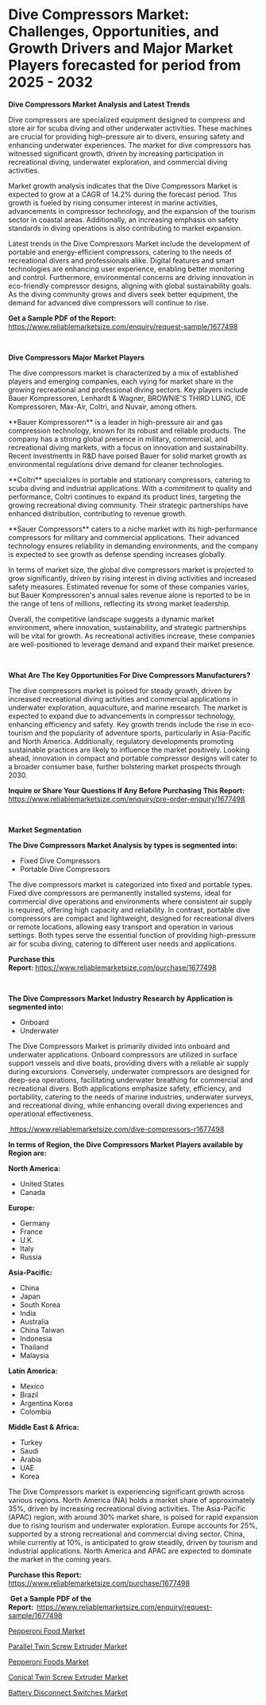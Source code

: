 <p><h1>Dive Compressors Market: Challenges, Opportunities, and Growth Drivers and Major Market Players forecasted for period from 2025 - 2032</h1></p><p><strong>Dive Compressors Market Analysis and Latest Trends</strong></p>
<p><p>Dive compressors are specialized equipment designed to compress and store air for scuba diving and other underwater activities. These machines are crucial for providing high-pressure air to divers, ensuring safety and enhancing underwater experiences. The market for dive compressors has witnessed significant growth, driven by increasing participation in recreational diving, underwater exploration, and commercial diving activities.</p><p>Market growth analysis indicates that the Dive Compressors Market is expected to grow at a CAGR of 14.2% during the forecast period. This growth is fueled by rising consumer interest in marine activities, advancements in compressor technology, and the expansion of the tourism sector in coastal areas. Additionally, an increasing emphasis on safety standards in diving operations is also contributing to market expansion.</p><p>Latest trends in the Dive Compressors Market include the development of portable and energy-efficient compressors, catering to the needs of recreational divers and professionals alike. Digital features and smart technologies are enhancing user experience, enabling better monitoring and control. Furthermore, environmental concerns are driving innovation in eco-friendly compressor designs, aligning with global sustainability goals. As the diving community grows and divers seek better equipment, the demand for advanced dive compressors will continue to rise.</p></p>
<p><strong>Get a Sample PDF of the Report:&nbsp;</strong> <a href="https://www.reliablemarketsize.com/enquiry/request-sample/1677498?utm_campaign=2041&utm_medium=2&utm_source=Github&utm_content=ia&utm_term=25032025&utm_id=dive-compressors">https://www.reliablemarketsize.com/enquiry/request-sample/1677498</a></p>
<p>&nbsp;</p>
<p><strong>Dive Compressors Major Market Players</strong></p>
<p><p>The dive compressors market is characterized by a mix of established players and emerging companies, each vying for market share in the growing recreational and professional diving sectors. Key players include Bauer Kompressoren, Lenhardt & Wagner, BROWNIE'S THIRD LUNG, IDE Kompressoren, Max-Air, Coltri, and Nuvair, among others.</p><p>**Bauer Kompressoren** is a leader in high-pressure air and gas compression technology, known for its robust and reliable products. The company has a strong global presence in military, commercial, and recreational diving markets, with a focus on innovation and sustainability. Recent investments in R&D have poised Bauer for solid market growth as environmental regulations drive demand for cleaner technologies.</p><p>**Coltri** specializes in portable and stationary compressors, catering to scuba diving and industrial applications. With a commitment to quality and performance, Coltri continues to expand its product lines, targeting the growing recreational diving community. Their strategic partnerships have enhanced distribution, contributing to revenue growth.</p><p>**Sauer Compressors** caters to a niche market with its high-performance compressors for military and commercial applications. Their advanced technology ensures reliability in demanding environments, and the company is expected to see growth as defense spending increases globally.</p><p>In terms of market size, the global dive compressors market is projected to grow significantly, driven by rising interest in diving activities and increased safety measures. Estimated revenue for some of these companies varies, but Bauer Kompressoren's annual sales revenue alone is reported to be in the range of tens of millions, reflecting its strong market leadership.</p><p>Overall, the competitive landscape suggests a dynamic market environment, where innovation, sustainability, and strategic partnerships will be vital for growth. As recreational activities increase, these companies are well-positioned to leverage demand and expand their market presence.</p></p>
<p>&nbsp;</p>
<p><strong>What Are The Key Opportunities For Dive Compressors Manufacturers?</strong></p>
<p><p>The dive compressors market is poised for steady growth, driven by increased recreational diving activities and commercial applications in underwater exploration, aquaculture, and marine research. The market is expected to expand due to advancements in compressor technology, enhancing efficiency and safety. Key growth trends include the rise in eco-tourism and the popularity of adventure sports, particularly in Asia-Pacific and North America. Additionally, regulatory developments promoting sustainable practices are likely to influence the market positively. Looking ahead, innovation in compact and portable compressor designs will cater to a broader consumer base, further bolstering market prospects through 2030.</p></p>
<p><strong>Inquire or Share Your Questions If Any Before Purchasing This Report:</strong> <a href="https://www.reliablemarketsize.com/enquiry/pre-order-enquiry/1677498?utm_campaign=2041&utm_medium=2&utm_source=Github&utm_content=ia&utm_term=25032025&utm_id=dive-compressors">https://www.reliablemarketsize.com/enquiry/pre-order-enquiry/1677498</a></p>
<p>&nbsp;</p>
<p><strong>Market Segmentation</strong></p>
<p><strong>The Dive Compressors Market Analysis by types is segmented into:</strong></p>
<p><ul><li>Fixed Dive Compressors</li><li>Portable Dive Compressors</li></ul></p>
<p><p>The dive compressors market is categorized into fixed and portable types. Fixed dive compressors are permanently installed systems, ideal for commercial dive operations and environments where consistent air supply is required, offering high capacity and reliability. In contrast, portable dive compressors are compact and lightweight, designed for recreational divers or remote locations, allowing easy transport and operation in various settings. Both types serve the essential function of providing high-pressure air for scuba diving, catering to different user needs and applications.</p></p>
<p><strong>Purchase this Report:&nbsp;</strong><a href="https://www.reliablemarketsize.com/purchase/1677498?utm_campaign=2041&utm_medium=2&utm_source=Github&utm_content=ia&utm_term=25032025&utm_id=dive-compressors">https://www.reliablemarketsize.com/purchase/1677498</a></p>
<p>&nbsp;</p>
<p><strong>The Dive Compressors Market Industry Research by Application is segmented into:</strong></p>
<p><ul><li>Onboard</li><li>Underwater</li></ul></p>
<p><p>The Dive Compressors Market is primarily divided into onboard and underwater applications. Onboard compressors are utilized in surface support vessels and dive boats, providing divers with a reliable air supply during excursions. Conversely, underwater compressors are designed for deep-sea operations, facilitating underwater breathing for commercial and recreational divers. Both applications emphasize safety, efficiency, and portability, catering to the needs of marine industries, underwater surveys, and recreational diving, while enhancing overall diving experiences and operational effectiveness.</p></p>
<p><a href="https://www.reliablemarketsize.com/dive-compressors-r1677498?utm_campaign=2041&utm_medium=2&utm_source=Github&utm_content=ia&utm_term=25032025&utm_id=dive-compressors">&nbsp;https://www.reliablemarketsize.com/dive-compressors-r1677498</a></p>
<p><strong>In terms of Region, the Dive Compressors Market Players available by Region are:</strong></p>
<p>
    <p> <strong> North America: </strong>
        <ul>
            <li>United States</li>
            <li>Canada</li>
        </ul>
        </p> 
    <p> <strong> Europe: </strong>
        <ul>
            <li>Germany</li>
            <li>France</li>
            <li>U.K.</li>
            <li>Italy</li>
            <li>Russia</li>
        </ul>
        </p> 
    <p> <strong> Asia-Pacific: </strong>
        <ul>
            <li>China</li>
            <li>Japan</li>
            <li>South Korea</li>
            <li>India</li>
            <li>Australia</li>
            <li>China Taiwan</li>
            <li>Indonesia</li>
            <li>Thailand</li>
            <li>Malaysia</li>
        </ul>
        </p> 
    <p> <strong> Latin America: </strong>
        <ul>
            <li>Mexico</li>
            <li>Brazil</li>
            <li>Argentina Korea</li>
            <li>Colombia</li>
        </ul>
        </p> 
    <p> <strong> Middle East & Africa: </strong>
        <ul>
            <li>Turkey</li>
            <li>Saudi</li>
            <li>Arabia</li>
            <li>UAE</li>
            <li>Korea</li>
        </ul>
    </p>
    </p>
<p><p>The Dive Compressors market is experiencing significant growth across various regions. North America (NA) holds a market share of approximately 35%, driven by increasing recreational diving activities. The Asia-Pacific (APAC) region, with around 30% market share, is poised for rapid expansion due to rising tourism and underwater exploration. Europe accounts for 25%, supported by a strong recreational and commercial diving sector. China, while currently at 10%, is anticipated to grow steadily, driven by tourism and industrial applications. North America and APAC are expected to dominate the market in the coming years.</p></p>
<p><strong>Purchase this Report: </strong><a href="https://www.reliablemarketsize.com/purchase/1677498?utm_campaign=2041&utm_medium=2&utm_source=Github&utm_content=ia&utm_term=25032025&utm_id=dive-compressors">https://www.reliablemarketsize.com/purchase/1677498</a></p>
<p>&nbsp;<strong>Get a Sample PDF of the Report:&nbsp;&nbsp;</strong><a href="https://www.reliablemarketsize.com/enquiry/request-sample/1677498?utm_campaign=2041&utm_medium=2&utm_source=Github&utm_content=ia&utm_term=25032025&utm_id=dive-compressors">https://www.reliablemarketsize.com/enquiry/request-sample/1677498</a></p>
<p><strong></strong></p>
<p><p><a href="https://github.com/ifsahvadenah/Market-Research-Report-List-1/blob/main/pepperoni-food-market.md?utm_campaign=2041&utm_medium=2&utm_source=Github&utm_content=ia&utm_term=25032025&utm_id=dive-compressors">Pepperoni Food Market</a></p><p><a href="https://github.com/keehnkaesssi/Market-Research-Report-List-1/blob/main/parallel-twin-screw-extruder-market.md?utm_campaign=2041&utm_medium=2&utm_source=Github&utm_content=ia&utm_term=25032025&utm_id=dive-compressors">Parallel Twin Screw Extruder Market</a></p><p><a href="https://github.com/vasosblenksk/Market-Research-Report-List-1/blob/main/pepperoni-foods-market.md?utm_campaign=2041&utm_medium=2&utm_source=Github&utm_content=ia&utm_term=25032025&utm_id=dive-compressors">Pepperoni Foods Market</a></p><p><a href="https://github.com/landtmman/Market-Research-Report-List-1/blob/main/conical-twin-screw-extruder-market.md?utm_campaign=2041&utm_medium=2&utm_source=Github&utm_content=ia&utm_term=25032025&utm_id=dive-compressors">Conical Twin Screw Extruder Market</a></p><p><a href="https://github.com/viohlbrenksf/Market-Research-Report-List-1/blob/main/battery-disconnect-switches-market.md?utm_campaign=2041&utm_medium=2&utm_source=Github&utm_content=ia&utm_term=25032025&utm_id=dive-compressors">Battery Disconnect Switches Market</a></p></p>